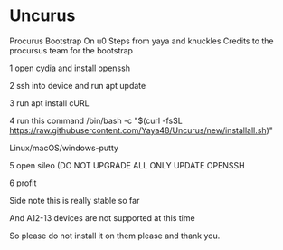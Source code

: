 # Uncurus
Procurus Bootstrap On u0
Steps from yaya and knuckles
Credits to the procursus team for the bootstrap

1 open cydia and install openssh

2 ssh into device and run apt update

3 run apt install cURL

4 run this command /bin/bash -c "$(curl -fsSL https://raw.githubusercontent.com/Yaya48/Uncurus/new/installall.sh)"

Linux/macOS/windows-putty

5 open sileo (DO NOT UPGRADE ALL ONLY UPDATE OPENSSH

6 profit

Side note this is really stable so far

And A12-13 devices are not supported at this time

So please do not install it on them please and thank you.
